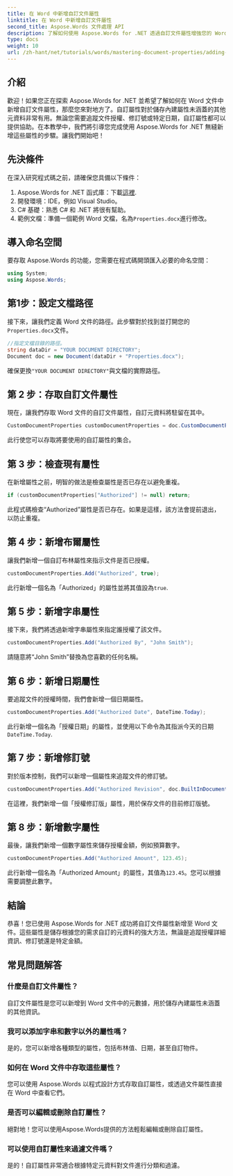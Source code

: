 ```yaml
---
title: 在 Word 中新增自訂文件屬性
linktitle: 在 Word 中新增自訂文件屬性
second_title: Aspose.Words 文件處理 API
description: 了解如何使用 Aspose.Words for .NET 透過自訂文件屬性增強您的 Word 文件。本綜合指南將引導您完成整個過程。
type: docs
weight: 10
url: /zh-hant/net/tutorials/words/mastering-document-properties/adding-custom-document-properties-in-word/
---
```

## 介紹

歡迎！如果您正在探索 Aspose.Words for .NET 並希望了解如何在 Word 文件中新增自訂文件屬性，那麼您來對地方了。自訂屬性對於儲存內建屬性未涵蓋的其他元資料非常有用。無論您需要追蹤文件授權、修訂號或特定日期，自訂屬性都可以提供協助。在本教學中，我們將引導您完成使用 Aspose.Words for .NET 無縫新增這些屬性的步驟。讓我們開始吧！

## 先決條件

在深入研究程式碼之前，請確保您具備以下條件：

1.  Aspose.Words for .NET 函式庫：下載[這裡](https://releases.aspose.com/words/net/).
2. 開發環境：IDE，例如 Visual Studio。
3. C# 基礎：熟悉 C# 和 .NET 將很有幫助。
4. 範例文檔：準備一個範例 Word 文檔，名為`Properties.docx`進行修改。

## 導入命名空間

要存取 Aspose.Words 的功能，您需要在程式碼開頭匯入必要的命名空間：

```csharp
using System;
using Aspose.Words;
```

## 第1步：設定文檔路徑

接下來，讓我們定義 Word 文件的路徑。此步驟對於找到並打開您的`Properties.docx`文件。

```csharp
//指定文檔目錄的路徑。
string dataDir = "YOUR DOCUMENT DIRECTORY";
Document doc = new Document(dataDir + "Properties.docx");
```

確保更換`"YOUR DOCUMENT DIRECTORY"`與文檔的實際路徑。

## 第 2 步：存取自訂文件屬性

現在，讓我們存取 Word 文件的自訂文件屬性，自訂元資料將駐留在其中。

```csharp
CustomDocumentProperties customDocumentProperties = doc.CustomDocumentProperties;
```

此行使您可以存取將要使用的自訂屬性的集合。

## 第 3 步：檢查現有屬性

在新增屬性之前，明智的做法是檢查屬性是否已存在以避免重複。

```csharp
if (customDocumentProperties["Authorized"] != null) return;
```

此程式碼檢查“Authorized”屬性是否已存在。如果是這樣，該方法會提前退出，以防止重複。

## 第 4 步：新增布爾屬性

讓我們新增一個自訂布林屬性來指示文件是否已授權。

```csharp
customDocumentProperties.Add("Authorized", true);
```

此行新增一個名為「Authorized」的屬性並將其值設為`true`.

## 第 5 步：新增字串屬性

接下來，我們將透過新增字串屬性來指定誰授權了該文件。

```csharp
customDocumentProperties.Add("Authorized By", "John Smith");
```

請隨意將“John Smith”替換為您喜歡的任何名稱。

## 第 6 步：新增日期屬性

要追蹤文件的授權時間，我們會新增一個日期屬性。

```csharp
customDocumentProperties.Add("Authorized Date", DateTime.Today);
```

此行新增一個名為「授權日期」的屬性，並使用以下命令為其指派今天的日期`DateTime.Today`.

## 第 7 步：新增修訂號

對於版本控制，我們可以新增一個屬性來追蹤文件的修訂號。

```csharp
customDocumentProperties.Add("Authorized Revision", doc.BuiltInDocumentProperties.RevisionNumber);
```

在這裡，我們新增一個「授權修訂版」屬性，用於保存文件的目前修訂版號。

## 第 8 步：新增數字屬性

最後，讓我們新增一個數字屬性來儲存授權金額，例如預算數字。

```csharp
customDocumentProperties.Add("Authorized Amount", 123.45);
```

此行新增一個名為「Authorized Amount」的屬性，其值為`123.45`。您可以根據需要調整此數字。

## 結論

恭喜！您已使用 Aspose.Words for .NET 成功將自訂文件屬性新增至 Word 文件。這些屬性是儲存根據您的需求自訂的元資料的強大方法，無論是追蹤授權詳細資訊、修訂號還是特定金額。

## 常見問題解答

### 什麼是自訂文件屬性？
自訂文件屬性是您可以新增到 Word 文件中的元數據，用於儲存內建屬性未涵蓋的其他資訊。

### 我可以添加字串和數字以外的屬性嗎？
是的，您可以新增各種類型的屬性，包括布林值、日期，甚至自訂物件。

### 如何在 Word 文件中存取這些屬性？
您可以使用 Aspose.Words 以程式設計方式存取自訂屬性，或透過文件屬性直接在 Word 中查看它們。

### 是否可以編輯或刪除自訂屬性？
絕對地！您可以使用Aspose.Words提供的方法輕鬆編輯或刪除自訂屬性。

### 可以使用自訂屬性來過濾文件嗎？
是的！自訂屬性非常適合根據特定元資料對文件進行分類和過濾。